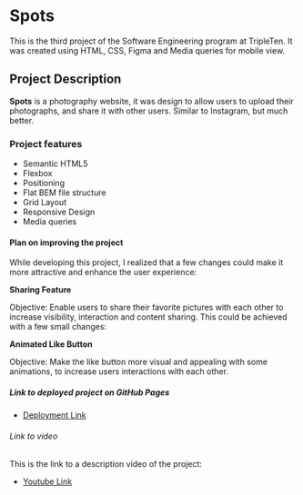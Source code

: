 # Spots

This is the third project of the Software Engineering program at TripleTen. It was created using HTML, CSS, Figma and Media queries for mobile view.

## Project Description

**Spots** is a photography website, it was design to allow users to upload their photographs, and share it with other users. Similar to Instagram, but much better.

### Project features

- Semantic HTML5
- Flexbox
- Positioning
- Flat BEM file structure
- Grid Layout
- Responsive Design
- Media queries

#### Plan on improving the project

While developing this project, I realized that a few changes could make it more attractive and enhance the user experience:

**Sharing Feature**

Objective: Enable users to share their favorite pictures with each other to increase visibility, interaction and content sharing. This could be achieved with a few small changes:

**Animated Like Button**

Objective: Make the like button more visual and appealing with some animations, to increase users interactions with each other.

##### Link to deployed project on GitHub Pages

- [Deployment Link](https://martaperezcoca.github.io/se_project_spots/)

###### Link to video

This is the link to a description video of the project:

- [Youtube Link](https://youtu.be/wNZLvnjkvEc)
